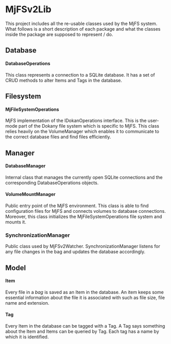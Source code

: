 # MjFSv2Lib

This project includes all the re-usable classes used by the MjFS system. What follows is a short description of each package and what the classes inside the package are supposed to represent / do.

## Database
#### DatabaseOperations
This class represents a connection to a SQLite database. It has a set of CRUD methods to alter Items and Tags in the database. 
## Filesystem
#### MjFileSystemOperations
MjFS implementation of the IDokanOperations interface. This is the user-mode part of the Dokany file system which is specific to MjFS. This class relies heavily on the VolumeManager which enables it to communicate to the correct database files and find files efficiently.

## Manager
#### DatabaseManager
Internal class that manages the currently open SQLite connections and the corresponding DatabaseOperations objects.

#### VolumeMountManager
Public entry point of the MjFS environment. This class is able to find configuration files for MjFS and connects volumes to database connections. Moreover, this class initializes the MjFileSystemOperations file system and mounts it.

### SynchronizationManager
Public class used by MjFSv2Watcher. SynchronizationManager listens for any file changes in the bag and updates the database accordingly.

## Model
#### Item
Every file in a *bag* is saved as an Item in the database. An item keeps some essential information about the file it is associated with such as file size, file name and extension.

#### Tag
Every Item in the database can be tagged with a Tag. A Tag says something about the Item and Items can be queried by Tag.
Each tag has a name by which it is identified.
